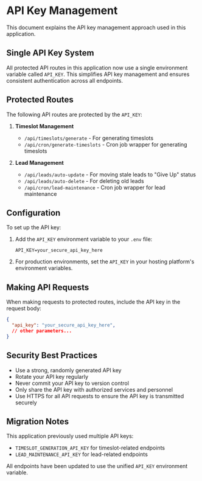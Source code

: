 # API Key Management

This document explains the API key management approach used in this application.

## Single API Key System

All protected API routes in this application now use a single environment variable called `API_KEY`. This simplifies API key management and ensures consistent authentication across all endpoints.

## Protected Routes

The following API routes are protected by the `API_KEY`:

1. **Timeslot Management**
   - `/api/timeslots/generate` - For generating timeslots
   - `/api/cron/generate-timeslots` - Cron job wrapper for generating timeslots

2. **Lead Management**
   - `/api/leads/auto-update` - For moving stale leads to "Give Up" status
   - `/api/leads/auto-delete` - For deleting old leads
   - `/api/cron/lead-maintenance` - Cron job wrapper for lead maintenance

## Configuration

To set up the API key:

1. Add the `API_KEY` environment variable to your `.env` file:
   ```
   API_KEY=your_secure_api_key_here
   ```

2. For production environments, set the `API_KEY` in your hosting platform's environment variables.

## Making API Requests

When making requests to protected routes, include the API key in the request body:

```json
{
  "api_key": "your_secure_api_key_here",
  // other parameters...
}
```

## Security Best Practices

- Use a strong, randomly generated API key
- Rotate your API key regularly
- Never commit your API key to version control
- Only share the API key with authorized services and personnel
- Use HTTPS for all API requests to ensure the API key is transmitted securely

## Migration Notes

This application previously used multiple API keys:
- `TIMESLOT_GENERATION_API_KEY` for timeslot-related endpoints
- `LEAD_MAINTENANCE_API_KEY` for lead-related endpoints

All endpoints have been updated to use the unified `API_KEY` environment variable. 